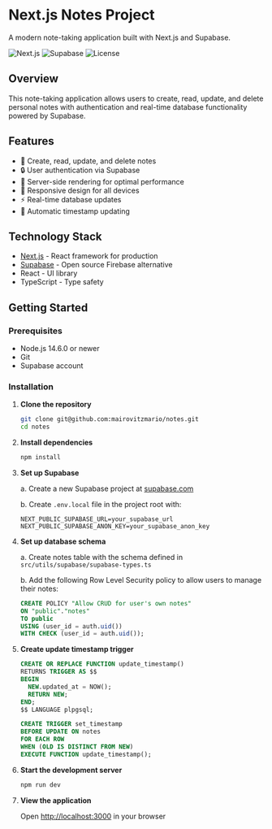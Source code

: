 # Next.js Notes Project

A modern note-taking application built with Next.js and Supabase.

![Next.js](https://img.shields.io/badge/Next.js-13-black)
![Supabase](https://img.shields.io/badge/Supabase-Database-green)
![License](https://img.shields.io/badge/License-MIT-blue)

## Overview

This note-taking application allows users to create, read, update, and delete personal notes with authentication and real-time database functionality powered by Supabase.

## Features

- 📝 Create, read, update, and delete notes
- 🔒 User authentication via Supabase
- 🚀 Server-side rendering for optimal performance
- 📱 Responsive design for all devices
- ⚡ Real-time database updates
- 🔄 Automatic timestamp updating

## Technology Stack

- [Next.js](https://nextjs.org/) - React framework for production
- [Supabase](https://supabase.io/) - Open source Firebase alternative
- React - UI library
- TypeScript - Type safety

## Getting Started

### Prerequisites

- Node.js 14.6.0 or newer
- Git
- Supabase account

### Installation

1. **Clone the repository**
   ```bash
   git clone git@github.com:mairovitzmario/notes.git
   cd notes
   ```

2. **Install dependencies**
   ```bash
   npm install
   ```

3. **Set up Supabase**
   
   a. Create a new Supabase project at [supabase.com](https://supabase.com)
   
   b. Create `.env.local` file in the project root with:
   ```
   NEXT_PUBLIC_SUPABASE_URL=your_supabase_url
   NEXT_PUBLIC_SUPABASE_ANON_KEY=your_supabase_anon_key
   ```

4. **Set up database schema**

   a. Create notes table with the schema defined in `src/utils/supabase/supabase-types.ts`
   
   b. Add the following Row Level Security policy to allow users to manage their notes:
   
   ```sql
   CREATE POLICY "Allow CRUD for user's own notes" 
   ON "public"."notes"
   TO public
   USING (user_id = auth.uid())
   WITH CHECK (user_id = auth.uid());
   ```

5. **Create update timestamp trigger**

   ```sql
   CREATE OR REPLACE FUNCTION update_timestamp()
   RETURNS TRIGGER AS $$
   BEGIN
     NEW.updated_at = NOW();
     RETURN NEW;
   END;
   $$ LANGUAGE plpgsql;

   CREATE TRIGGER set_timestamp
   BEFORE UPDATE ON notes
   FOR EACH ROW
   WHEN (OLD IS DISTINCT FROM NEW)
   EXECUTE FUNCTION update_timestamp();
   ```

6. **Start the development server**
   ```bash
   npm run dev
   ```

7. **View the application**
   
   Open [http://localhost:3000](http://localhost:3000) in your browser

